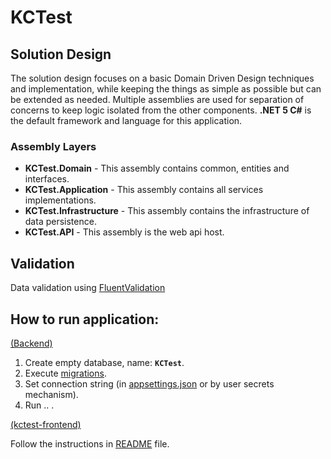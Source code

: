 # KCTest

## Solution Design
The solution design focuses on a basic Domain Driven Design techniques and implementation, while keeping the things as simple as possible but can be extended as needed. Multiple assemblies are used for separation of concerns to keep logic isolated from the other components. **.NET 5 C#** is the default framework and language for this application.

### Assembly Layers
-   **KCTest.Domain**  - This assembly contains common, entities and interfaces.
-   **KCTest.Application**  - This assembly contains all services implementations.
-   **KCTest.Infrastructure**  - This assembly contains the infrastructure of data persistence.
-   **KCTest.API**  - This assembly is the web api host.

## Validation
Data validation using [FluentValidation](https://github.com/JeremySkinner/FluentValidation)

## How to run application: 
[(Backend)](https://github.com/Jadhielv/KCTest/tree/master/Backend)

1. Create empty database, name: **`KCTest`**.
2. Execute [migrations](https://github.com/Jadhielv/KCTest/tree/master/Backend/src/KCTest.Infrastructure/Migrations).
2. Set connection string (in [appsettings.json](https://github.com/Jadhielv/KCTest/blob/master/Backend/src/KCTest.API/appsettings.json) or by user secrets mechanism).
3. Run .. .

[(kctest-frontend)](https://github.com/Jadhielv/KCTest/tree/master/kctest-frontend)

Follow the instructions in [README](https://github.com/Jadhielv/KCTest/blob/master/kctest-frontend/README.md) file.